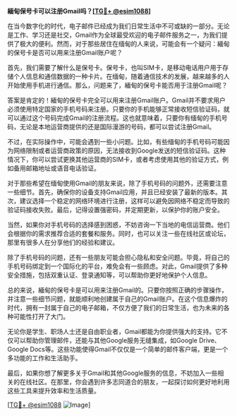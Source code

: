 **緬甸保号卡可以注册Gmail吗？[[TG💪+ @esim1088](https://t.me/s/esim1088)]**

在当今数字化的时代，电子邮件已经成为我们日常生活中不可或缺的一部分。无论是工作、学习还是社交，Gmail作为全球最受欢迎的电子邮件服务之一，为我们提供了极大的便利。然而，对于那些居住在缅甸的人来说，可能会有一个疑问：緬甸的保号卡是否可以用来注册Gmail账户呢？

首先，我们需要了解什么是保号卡。保号卡，也叫SIM卡，是移动电话用户用于存储个人信息和通信数据的一种卡片。在缅甸，随着通信技术的发展，越来越多的人开始使用手机进行通信。那么，问题来了，緬甸的保号卡能否用于注册Gmail呢？

答案是肯定的！緬甸的保号卡完全可以用来注册Gmail账户。Gmail并不要求用户必须使用特定国家的手机号码来注册。只要你的手机能够正常接收短信验证码，就可以通过这个号码完成Gmail的注册流程。这也就意味着，只要你有缅甸的手机号码，无论是本地运营商提供的还是国际漫游的号码，都可以尝试注册Gmail。

不过，在实际操作中，可能会遇到一些小问题。比如，有些缅甸的手机号码可能因为网络限制或者运营商政策的原因，无法接收到Google发送的短信验证码。这种情况下，你可以尝试更换其他运营商的SIM卡，或者考虑使用其他的验证方式，例如备用邮箱地址或语音电话验证。

对于那些希望在缅甸使用Gmail的朋友来说，除了手机号码的问题外，还需要注意一些细节。首先，确保你的设备支持Gmail应用，并且已经安装了最新的版本。其次，建议选择一个稳定的网络环境进行注册，这样可以避免因网络不稳定而导致的验证码接收失败。最后，记得设置强密码，并定期更新，以保护你的账户安全。

当然，如果你对手机号码的选择感到困惑，不妨咨询一下当地的电信运营商。他们会根据你的需求推荐合适的套餐和服务。同时，也可以关注一些在线社区或论坛，那里有很多人在分享他们的经验和建议。

除了手机号码的问题，还有一些朋友可能会担心隐私和安全问题。毕竟，将自己的手机号码绑定到一个国际化的平台，难免会有一些顾虑。对此，Gmail提供了多种安全措施，包括双重认证、登录通知等，可以帮助你更好地保护个人信息。

总的来说，緬甸的保号卡是可以用来注册Gmail的。只要你按照正确的步骤操作，并注意一些细节问题，就能顺利地创建属于自己的Gmail账户。在这个信息爆炸的时代，拥有一封属于自己的电子邮箱，不仅方便了我们的日常生活，也为未来的各种可能性打开了大门。

无论你是学生、职场人士还是自由职业者，Gmail都能为你提供强大的支持。它不仅可以帮助你管理邮件，还能与其他Google服务无缝集成，如Google Drive、Google Docs等。这些功能使得Gmail不仅仅是一个简单的邮件客户端，更是一个多功能的工作和生活助手。

最后，如果你想了解更多关于Gmail和其他Google服务的信息，不妨加入一些相关的在线社区。在那里，你会遇到许多志同道合的朋友，一起探讨如何更好地利用这些工具来提升效率和生活质量。

[[TG💪+ @esim1088](https://t.me/s/esim1088) ![Image](https://i.postimg.cc/4NQfJmqS/Snipaste-2025-05-13-00-14-12.png)]